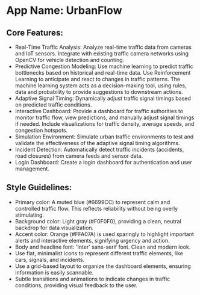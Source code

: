 # **App Name**: UrbanFlow

## Core Features:

- Real-Time Traffic Analysis: Analyze real-time traffic data from cameras and IoT sensors. Integrate with existing traffic camera networks using OpenCV for vehicle detection and counting.
- Predictive Congestion Modeling: Use machine learning to predict traffic bottlenecks based on historical and real-time data. Use Reinforcement Learning to anticipate and react to changes in traffic patterns. The machine learning system acts as a decision-making tool, using rules, data and probability to provide suggestions to downstream actions.
- Adaptive Signal Timing: Dynamically adjust traffic signal timings based on predicted traffic conditions.
- Interactive Dashboard: Provide a dashboard for traffic authorities to monitor traffic flow, view predictions, and manually adjust signal timings if needed. Include visualizations for traffic density, average speeds, and congestion hotspots.
- Simulation Environment: Simulate urban traffic environments to test and validate the effectiveness of the adaptive signal timing algorithms.
- Incident Detection: Automatically detect traffic incidents (accidents, road closures) from camera feeds and sensor data.
- Login Dashboard: Create a login dashboard for authentication and user management.

## Style Guidelines:

- Primary color: A muted blue (#6699CC) to represent calm and controlled traffic flow. This reflects reliability without being overly stimulating.
- Background color: Light gray (#F0F0F0), providing a clean, neutral backdrop for data visualization.
- Accent color: Orange (#FFA07A) is used sparingly to highlight important alerts and interactive elements, signifying urgency and action.
- Body and headline font: 'Inter' sans-serif font. Clean and modern look.
- Use flat, minimalist icons to represent different traffic elements, like cars, signals, and incidents.
- Use a grid-based layout to organize the dashboard elements, ensuring information is easily scannable.
- Subtle transitions and animations to indicate changes in traffic conditions, providing visual feedback to the user.